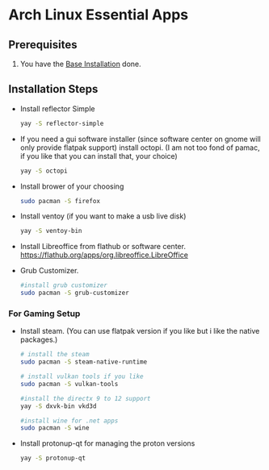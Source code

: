 # Arch Linux Essential Apps

## Prerequisites

1. You have the [Base Installation](01_ARCH_INSTALL_BASE.md) done.

## Installation Steps

- Install reflector Simple

    ```sh
    yay -S reflector-simple
    ```

- If you need a gui software installer (since software center on gnome will only provide flatpak support) install octopi. (I am not too fond of pamac, if you like that you can install that, your choice)

    ```sh
    yay -S octopi
    ```

- Install brower of your choosing

    ```sh
    sudo pacman -S firefox
    ```

- Install ventoy (if you want to make a usb live disk)

    ```sh
    yay -S ventoy-bin
    ```

- Install Libreoffice from flathub or software center. https://flathub.org/apps/org.libreoffice.LibreOffice

- Grub Customizer.

    ```sh
    #install grub customizer
    sudo pacman -S grub-customizer
    ```

### For Gaming Setup

- Install steam. (You can use flatpak version if you like but i like the native packages.)
  
    ```sh
    # install the steam
    sudo pacman -S steam-native-runtime
    
    # install vulkan tools if you like
    sudo pacman -S vulkan-tools
    
    #install the directx 9 to 12 support
    yay -S dxvk-bin vkd3d

    #install wine for .net apps
    sudo pacman -S wine
    ```

- Install protonup-qt for managing the proton versions
  
  ```sh
  yay -S protonup-qt
  ```

